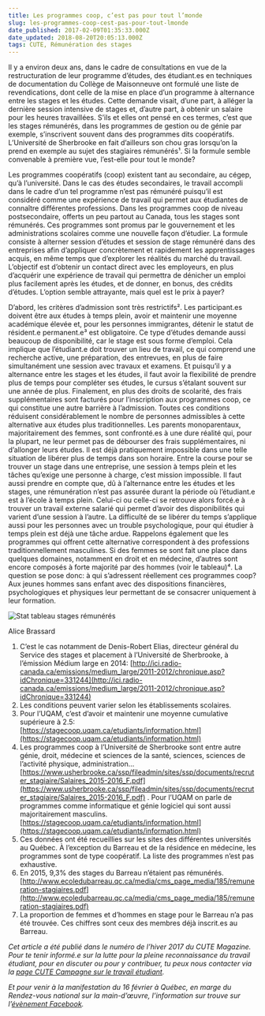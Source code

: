 ```yaml
---
title: Les programmes coop, c’est pas pour tout l’monde
slug: les-programmes-coop-cest-pas-pour-tout-lmonde
date_published: 2017-02-09T01:35:33.000Z
date_updated: 2018-08-20T20:05:13.000Z
tags: CUTE, Rémunération des stages
---
```


Il y a environ deux ans, dans le cadre de consultations en vue de la restructuration de leur programme d’études, des étudiant.es en techniques de documentation du Collège de Maisonneuve ont formulé une liste de revendications, dont celle de la mise en place d’un programme à alternance entre les stages et les études. Cette demande visait, d’une part, à alléger la dernière session intensive de stages et, d’autre part, à obtenir un salaire pour les heures travaillées. S’ils et elles ont pensé en ces termes, c’est que les stages rémunérés, dans les programmes de gestion ou de génie par exemple, s’inscrivent souvent dans des programmes dits coopératifs. L’Université de Sherbrooke en fait d’ailleurs son chou gras lorsqu’on la prend en exemple au sujet des stagiaires rémunérés¹. Si la formule semble convenable à première vue, l’est-elle pour tout le monde?

Les programmes coopératifs (coop) existent tant au secondaire, au cégep, qu’à l’université. Dans le cas des études secondaires, le travail accompli dans le cadre d’un tel programme n’est pas rémunéré puisqu’il est considéré comme une expérience de travail qui permet aux étudiantes de connaître différentes professions. Dans les programmes coop de niveau postsecondaire, offerts un peu partout au Canada, tous les stages sont rémunérés. Ces programmes sont promus par le gouvernement et les administrations scolaires comme une nouvelle façon d’étudier. La formule consiste à alterner session d’études et session de stage rémunéré dans des entreprises afin d’appliquer concrètement et rapidement les apprentissages acquis, en même temps que d’explorer les réalités du marché du travail. L’objectif est d’obtenir un contact direct avec les employeurs, en plus d’acquérir une expérience de travail qui permettra de dénicher un emploi plus facilement après les études, et de donner, en bonus, des crédits d’études. L’option semble attrayante, mais quel est le prix à payer? 

D’abord, les critères d’admission sont très restrictifs². Les participant.es doivent être aux études à temps plein, avoir et maintenir une moyenne académique élevée et, pour les personnes immigrantes, détenir le statut de résident.e permanent.e³ est obligatoire. Ce type d’études demande aussi beaucoup de disponibilité, car le stage est sous forme d’emploi. Cela implique que l’étudiant.e doit trouver un lieu de travail, ce qui comprend une recherche active, une préparation, des entrevues, en plus de faire simultanément une session avec travaux et examens. Et puisqu’il y a alternance entre les stages et les études, il faut avoir la flexibilité de prendre plus de temps pour compléter ses études, le cursus s’étalant souvent sur une année de plus. Finalement, en plus des droits de scolarité, des frais supplémentaires sont facturés pour l’inscription aux programmes coop, ce qui constitue une autre barrière à l’admission. 
Toutes ces conditions réduisent considérablement le nombre de personnes admissibles à cette alternative aux études plus traditionnelles. Les parents monoparentaux, majoritairement des femmes, sont confronté.es à une dure réalité qui, pour la plupart, ne leur permet pas de débourser des frais supplémentaires, ni d’allonger leurs études. Il est déjà pratiquement impossible dans une telle situation de libérer plus de temps dans son horaire. Entre la course pour se trouver un stage dans une entreprise, une session à temps plein et les tâches qu’exige une personne à charge, c’est mission impossible. Il faut aussi prendre en compte que, dû à l’alternance entre les études et les stages, une rémunération n’est pas assurée durant la période où l’étudiant.e est à l’école à temps plein. Celui-ci ou celle-ci se retrouve alors forcé.e à trouver un travail externe salarié qui permet d’avoir des disponibilités qui varient d’une session à l’autre. La difficulté de se libérer du temps s’applique aussi pour les personnes avec un trouble psychologique, pour qui étudier à temps plein est déjà une tâche ardue. Rappelons également que les programmes qui offrent cette alternative correspondent à des professions traditionnellement masculines. Si des femmes se sont fait une place dans quelques domaines, notamment en droit et en médecine, d’autres sont encore composés à forte majorité par des hommes (voir le tableau)⁴. La question se pose donc: à qui s’adressent réellement ces programmes coop? Aux jeunes hommes sans enfant avec des dispositions financières, psychologiques et physiques leur permettant de se consacrer uniquement à leur formation.

![Stat tableau stages rémunérés](https://dissident.es/content/images/2017/02/stat-tableau-stages-remuneres-300x215.png)

Alice Brassard

1. C’est le cas notamment de Denis-Robert Elias, directeur général du Service des stages et placement à l’Université de Sherbrooke, à l’émission Médium large en 2014: [http://ici.radio-canada.ca/emissions/medium_large/2011-2012/chronique.asp?idChronique=331244](http://ici.radio-canada.ca/emissions/medium_large/2011-2012/chronique.asp?idChronique=331244)
2. Les conditions peuvent varier selon les établissements scolaires.
3. Pour l’UQAM, c’est d’avoir et maintenir une moyenne cumulative supérieure à 2.5: [https://stagecoop.uqam.ca/etudiants/information.html](https://stagecoop.uqam.ca/etudiants/information.html)
4. Les programmes coop à l’Université de Sherbrooke sont entre autre génie, droit, médecine et sciences de la santé, sciences, sciences de l’activité physique, administration… [https://www.usherbrooke.ca/ssp/fileadmin/sites/ssp/documents/recruter_stagiaire/Salaires_2015-2016_F.pdf](https://www.usherbrooke.ca/ssp/fileadmin/sites/ssp/documents/recruter_stagiaire/Salaires_2015-2016_F.pdf) . Pour l’UQAM on parle de programmes comme informatique et génie logiciel qui sont aussi majoritairement masculins. [https://stagecoop.uqam.ca/etudiants/information.html](https://stagecoop.uqam.ca/etudiants/information.html)
5. Ces données ont été recueillies sur les sites des différentes universités au Québec. À l’exception du Barreau et de la résidence en médecine, les programmes sont de type coopératif. La liste des programmes n’est pas exhaustive. 
6. En 2015, 9,3% des stages du Barreau n’étaient pas rémunérés. [http://www.ecoledubarreau.qc.ca/media/cms_page_media/185/remuneration-stagiaires.pdf](http://www.ecoledubarreau.qc.ca/media/cms_page_media/185/remuneration-stagiaires.pdf)
7. La proportion de femmes et d’hommes en stage pour le Barreau n’a pas été trouvée. Ces chiffres sont ceux des membres déjà inscrit.es au Barreau.

*Cet article a été publié dans le numéro de l’hiver 2017 du CUTE Magazine.*
*Pour te tenir informé.e sur la lutte pour la pleine reconnaissance du travail étudiant, pour en discuter ou pour y contribuer, tu peux nous contacter via la [page CUTE Campagne sur le travail étudiant](https://www.facebook.com/campagnetravailetudiant).*

*Et pour venir à la manifestation du 16 février à Québec, en marge du Rendez-vous national sur la main-d’œuvre, l’information sur trouve sur l’[évènement Facebook](https://www.facebook.com/events/396780237340198/).*
